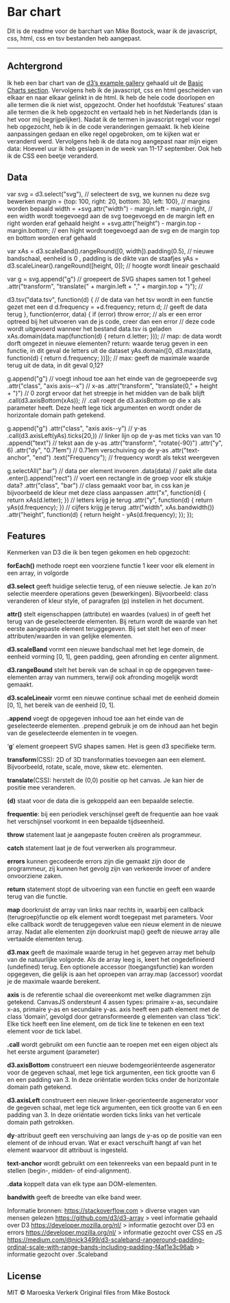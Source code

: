 # Bar chart 

Dit is de readme voor de barchart van Mike Bostock, waar ik de javascript, css, html, css en tsv bestanden heb aangepast.

___

## Achtergrond

Ik heb een bar chart van de [d3’s example gallery](https://github.com/d3/d3/wiki/Gallery) gehaald uit de [Basic Charts section](https://github.com/d3/d3/wiki/Gallery#basic-charts). Vervolgens heb ik de javascript, css en html gescheiden van elkaar en naar elkaar gelinkt in de html. 
Ik heb de hele code doorlopen en alle termen die ik niet wist, opgezocht. Onder het hoofdstuk 'Features' staan alle termen die ik heb opgezocht en vertaald heb in het Nederlands (dan is het voor mij begrijpelijker). Nadat ik de termen in javascript regel voor regel heb opgezocht, heb ik in de code veranderingen gemaakt. Ik heb kleine aanpassingen gedaan en elke regel opgebroken, om te kijken wat er veranderd werd. Vervolgens heb ik de data nog aangepast naar mijn eigen data: 
Hoeveel uur ik heb geslapen in de week van 11-17 september. Ook heb ik de CSS een beetje veranderd.

## Data

var svg = d3.select("svg"), // selecteert de svg, we kunnen nu deze svg bewerken
    margin = {top: 100, right: 20, bottom: 30, left: 100}, // margins worden bepaald
    width = +svg.attr("width") - margin.left - margin.right, // een width wordt toegevoegd aan de svg toegevoegd en de margin left en right worden eraf gehaald
    height = +svg.attr("height") - margin.top - margin.bottom; // een hight wordt toegevoegd aan de svg en de margin top en bottom worden eraf gehaald

var xAs = d3.scaleBand().rangeRound([0, width]).padding(0.5), // nieuwe bandschaal, eenheid is 0 , padding is de dikte van de staafjes
    yAs = d3.scaleLinear().rangeRound([height, 0]); // hoogte wordt lineair geschaald

var g = svg.append("g") // groepeert de SVG shapes samen tot 1 geheel
    .attr("transform", "translate(" + margin.left + "," + margin.top + ")"); // 

d3.tsv("data.tsv", function(d) { // de data van het tsv wordt in een functie gezet met een d
  d.frequency = +d.frequency; 
  return d; // geeft de data terug
}, function(error, data) {
  if (error) throw error; // als er een error optreed bij het uitvoeren van de js code, creer dan een error
// deze code wordt uitgevoerd wanneer het bestand data.tsv is geladen
  xAs.domain(data.map(function(d) { return d.letter; })); // map: de data wordt dorft omgezet in nieuwe elementen? return: waarde terug geven in een functie, in dit geval de letters uit de dataset
  yAs.domain([0, d3.max(data, function(d) { return d.frequency; })]); // max: geeft de maximale waarde terug uit de data, in dit geval 0,12?

  g.append("g") // voegt inhoud toe aan het einde van de gegroepeerde svg
      .attr("class", "axis axis--x") // x-as
      .attr("transform", "translate(0," + height + ")") // 0 zorgt ervoor dat het streepje in het midden van de balk blijft
      .call(d3.axisBottom(xAs)); // .call roept de d3.axisBottom op die x als parameter heeft. Deze heeft lege tick argumenten en wordt onder de horizontale domain path getekend.

  g.append("g")
      .attr("class", "axis axis--y") // y-as
      .call(d3.axisLeft(yAs).ticks(20,)) // linker lijn op de y-as met ticks van van 10
    .append("text") // tekst aan de y-as
      .attr("transform", "rotate(-90)")
      .attr("y", 6)
      .attr("dy", "0.71em") // 0.71em verschuiving op de y-as
      .attr("text-anchor", "end") 
      .text("Frequency"); // frequency wordt als tekst weergeven

  g.selectAll(".bar") // data per element invoeren
    .data(data) // pakt alle data
    .enter().append("rect") // voert een rectangle in de groep voor elk stukje data?
      .attr("class", "bar") // class gemaakt voor bar, in css kan je bijvoorbeeld de kleur met deze class aanpassen
      .attr("x", function(d) { return xAs(d.letter); }) // letters krijg je terug
      .attr("y", function(d) { return yAs(d.frequency); }) // cijfers krijg je terug
      .attr("width", xAs.bandwidth())
      .attr("height", function(d) { return height - yAs(d.frequency); });
});

## Features

Kenmerken van D3 die ik ben tegen gekomen en heb opgezocht:

**forEach()** methode roept een voorziene functie 1 keer voor elk element in een array, in volgorde

**d3.select** geeft huidige selectie terug, of een nieuwe selectie. Je kan zo’n selectie meerdere operations geven (bewerkingen). Bijvoorbeeld: class veranderen of kleur style, of paragrafen (p) instellen in het document.

**attr()** stelt eigenschappen (attribute) en waardes (values) in of geeft het terug van de geselecteerde elementen.
Bij return wordt de waarde van het eerste aangepaste element teruggegeven. 
Bij set stelt het een of meer attributen/waarden in van gelijke elementen.

**d3.scaleBand** vormt een nieuwe bandschaal met het lege domein, de eenheid vorming [0, 1], geen padding, geen afronding en center alignment.

**d3.rangeBound** stelt het bereik van de schaal in op de opgegeven twee-elementen array van nummers, terwijl ook afronding mogelijk wordt gemaakt. 

**d3.scaleLineair** vormt een nieuwe continue schaal met de eenheid domein [0, 1], het bereik van de eenheid [0, 1].

**.append** voegt de opgegeven inhoud toe aan het einde van de geselecteerde elementen.
.prepend gebruik je om de inhoud aan het begin van de geselecteerde elementen in te voegen.

‘**g**’ element groepeert SVG shapes samen. Het is geen d3 specifieke term.

**transform**(CSS): 2D of 3D transformaties toevoegen aan een element. Bijvoorbeeld, rotate, scale, move, skew etc. elementen.

**translate**(CSS): herstelt de (0,0) positie op het canvas. Je kan hier de positie mee veranderen.

**(d)** staat voor de data die is gekoppeld aan een bepaalde selectie.

**frequentie**: bij een periodiek verschijnsel geeft de frequentie aan hoe vaak het verschijnsel voorkomt in een bepaalde tijdseenheid.

**throw** statement laat je aangepaste fouten creëren als programmeur.

**catch** statement laat je de fout verwerken als programmeur.

**errors** kunnen gecodeerde errors zijn die gemaakt zijn door de programmeur, zij kunnen het gevolg zijn van verkeerde invoer of andere onvoorziene zaken. 

**return** statement stopt de uitvoering van een functie en geeft een waarde terug van die functie.

**map** doorkruist de array van links naar rechts in, waarbij een callback (terugroep)functie op elk element wordt toegepast met parameters. Voor elke callback wordt de teruggegeven value een nieuw element in de nieuwe array. Nadat alle elementen zijn doorkruist map() geeft de nieuwe array alle vertaalde elementen terug.

**d3.max** geeft de maximale waarde terug in het gegeven array met behulp van de natuurlijke volgorde. Als de array leeg is, keert het ongedefinieerd (undefined) terug. Een optionele accessor (toegangsfunctie) kan worden opgegeven, die gelijk is aan het oproepen van array.map (accessor) voordat je de maximale waarde berekent. 

**axis** is de referentie schaal die overeenkomt met welke diagrammen zijn getekend. CanvasJS ondersteunt 4 assen types: primaire x-as, secundaire x-as, primaire y-as en secundaire y-as.
axis heeft een path element met de class ‘domain’, gevolgd door getransformeerde g elementen van class ‘tick’. Elke tick heeft een line element, om de tick line te tekenen en een text element voor de tick label.

**.call** wordt gebruikt om een functie aan te roepen met een eigen object als het eerste argument (parameter)

**d3.axisBottom** construeert een nieuwe bodemgeoriënteerde asgenerator voor de gegeven schaal, met lege tick argumenten, een tick grootte van 6 en een padding van 3. In deze oriëntatie worden ticks onder de horizontale domain path getekend.

**d3.axisLeft** construeert een nieuwe linker-georienteerde asgenerator voor de gegeven schaal, met lege tick argumenten, een tick grootte van 6 en een padding van 3. In deze oriëntatie worden ticks links van het verticale domain path getrokken.

**dy**-attribuut geeft een verschuiving aan langs de y-as op de positie van een element of de inhoud ervan. Wat er exact verschuift hangt af van het element waarvoor dit attribuut is ingesteld.

**text-anchor** wordt gebruikt om een tekenreeks van een bepaald punt in te stellen (begin-, midden- of eind-alignment).

**.data** koppelt data van elk type aan DOM-elementen.

**bandwith** geeft de breedte van elke band weer.

Informatie bronnen:
https://stackoverflow.com > diverse vragen van mensen gelezen
<enter>
https://github.com/d3/d3-array > veel informatie gehaald over D3
https://developer.mozilla.org/nl/ > informatie gezocht over D3 en errors
https://developer.mozilla.org/nl/ > informatie gezocht over CSS en JS 
https://medium.com/@nick3499/d3-scaleband-rangeround-padding-ordinal-scale-with-range-bands-including-padding-f4af1e3c96ab > informatie gezocht over .Scaleband

## License

MIT © Maroeska Verkerk
Original files from Mike Bostock 

